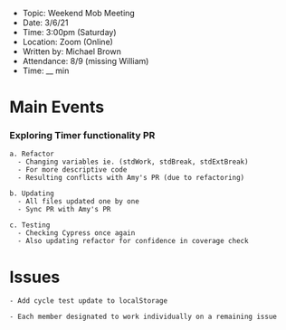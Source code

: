 - Topic: Weekend Mob Meeting
- Date: 3/6/21
- Time: 3:00pm (Saturday)
- Location: Zoom (Online)
- Written by: Michael Brown
- Attendance: 8/9 (missing William)
- Time: __ min

# Main Events

### Exploring Timer functionality PR
```
a. Refactor
  - Changing variables ie. (stdWork, stdBreak, stdExtBreak)
  - For more descriptive code
  - Resulting conflicts with Amy's PR (due to refactoring)

b. Updating
  - All files updated one by one
  - Sync PR with Amy's PR

c. Testing
  - Checking Cypress once again
  - Also updating refactor for confidence in coverage check
```

# Issues
```
- Add cycle test update to localStorage

- Each member designated to work individually on a remaining issue
```

